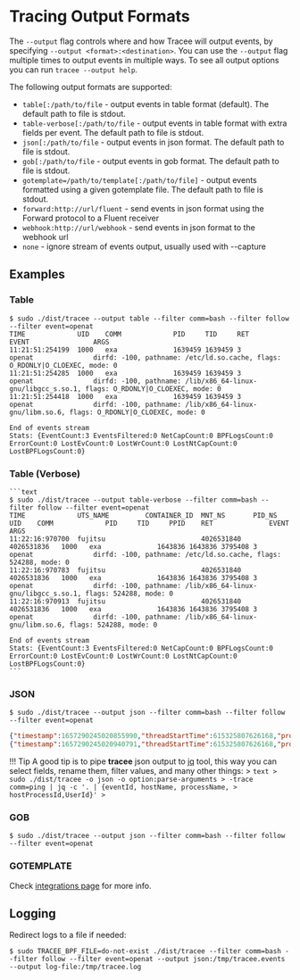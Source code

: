 # Tracing Output Formats

The `--output` flag controls where and how Tracee will output events, by specifying `--output <format>:<destination>`.  You can use the `--output` flag multiple times to output events in multiple ways. To see all output options you can run `tracee --output help`.

The following output formats are supported:

- `table[:/path/to/file` - output events in table format (default). The default path to file is stdout.
- `table-verbose[:/path/to/file` - output events in table format with extra fields per event. The default path to file is stdout.
- `json[:/path/to/file` - output events in json format. The default path to file is stdout.
- `gob[:/path/to/file` - output events in gob format. The default path to file is stdout.
- `gotemplate=/path/to/template[:/path/to/file]` - output events formatted using a given gotemplate file. The default path to file is stdout.
- `forward:http://url/fluent` - send events in json format using the Forward protocol to a Fluent receiver
- `webhook:http://url/webhook` - send events in json format to the webhook url
- `none` - ignore stream of events output, usually used with --capture

## Examples

### Table

```text
$ sudo ./dist/tracee --output table --filter comm=bash --filter follow --filter event=openat
TIME             UID    COMM             PID     TID     RET              EVENT                ARGS
11:21:51:254199  1000   exa              1639459 1639459 3                openat               dirfd: -100, pathname: /etc/ld.so.cache, flags: O_RDONLY|O_CLOEXEC, mode: 0
11:21:51:254285  1000   exa              1639459 1639459 3                openat               dirfd: -100, pathname: /lib/x86_64-linux-gnu/libgcc_s.so.1, flags: O_RDONLY|O_CLOEXEC, mode: 0
11:21:51:254418  1000   exa              1639459 1639459 3                openat               dirfd: -100, pathname: /lib/x86_64-linux-gnu/libm.so.6, flags: O_RDONLY|O_CLOEXEC, mode: 0

End of events stream
Stats: {EventCount:3 EventsFiltered:0 NetCapCount:0 BPFLogsCount:0 ErrorCount:0 LostEvCount:0 LostWrCount:0 LostNtCapCount:0 LostBPFLogsCount:0}
```

### Table (Verbose)

    ```text
    $ sudo ./dist/tracee --output table-verbose --filter comm=bash --filter follow --filter event=openat
    TIME             UTS_NAME         CONTAINER_ID  MNT_NS       PID_NS       UID    COMM             PID     TID     PPID    RET              EVENT                ARGS
    11:22:16:970700  fujitsu                        4026531840   4026531836   1000   exa              1643836 1643836 3795408 3                openat               dirfd: -100, pathname: /etc/ld.so.cache, flags: 524288, mode: 0
    11:22:16:970783  fujitsu                        4026531840   4026531836   1000   exa              1643836 1643836 3795408 3                openat               dirfd: -100, pathname: /lib/x86_64-linux-gnu/libgcc_s.so.1, flags: 524288, mode: 0
    11:22:16:970913  fujitsu                        4026531840   4026531836   1000   exa              1643836 1643836 3795408 3                openat               dirfd: -100, pathname: /lib/x86_64-linux-gnu/libm.so.6, flags: 524288, mode: 0
    
    End of events stream
    Stats: {EventCount:3 EventsFiltered:0 NetCapCount:0 BPFLogsCount:0 ErrorCount:0 LostEvCount:0 LostWrCount:0 LostNtCapCount:0 LostBPFLogsCount:0}
    ```

### JSON

```text
$ sudo ./dist/tracee --output json --filter comm=bash --filter follow --filter event=openat
```

```json
{"timestamp":1657290245020855990,"threadStartTime":615325807626168,"processorId":22,"processId":1664936,"cgroupId":1,"threadId":1664936,"parentProcessId":3795408,"hostProcessId":1664936,"hostThreadId":1664936,"hostParentProcessId":3795408,"userId":1000,"mountNamespace":4026531840,"pidNamespace":4026531836,"processName":"exa","hostName":"fujitsu","containerId":"","containerImage":"","containerName":"","podName":"","podNamespace":"","podUID":"","eventId":"257","eventName":"openat","argsNum":4,"returnValue":3,"stackAddresses":null,"syscall":"openat","contextFlags":{"containerStarted":false,"isCompat":false},"args":[{"name":"dirfd","type":"int","value":-100},{"name":"pathname","type":"const char*","value":"/etc/ld.so.cache"},{"name":"flags","type":"int","value":524288},{"name":"mode","type":"mode_t","value":0}]}
{"timestamp":1657290245020940791,"threadStartTime":615325807626168,"processorId":22,"processId":1664936,"cgroupId":1,"threadId":1664936,"parentProcessId":3795408,"hostProcessId":1664936,"hostThreadId":1664936,"hostParentProcessId":3795408,"userId":1000,"mountNamespace":4026531840,"pidNamespace":4026531836,"processName":"exa","hostName":"fujitsu","containerId":"","containerImage":"","containerName":"","podName":"","podNamespace":"","podUID":"","eventId":"257","eventName":"openat","argsNum":4,"returnValue":3,"stackAddresses":null,"syscall":"openat","contextFlags":{"containerStarted":false,"isCompat":false},"args":[{"name":"dirfd","type":"int","value":-100},{"name":"pathname","type":"const char*","value":"/lib/x86_64-linux-gnu/libgcc_s.so.1"},{"name":"flags","type":"int","value":524288},{"name":"mode","type":"mode_t","value":0}]}
```

!!! Tip
    A good tip is to pipe **tracee** json output to [jq]() tool, this way
    you can select fields, rename them, filter values, and many other things:
    > ```text
    > sudo ./dist/tracee -o json -o option:parse-arguments
    > -trace comm=ping | jq -c '. | {eventId, hostName, processName,
    > hostProcessId,UserId}'
    > ```

### GOB

```text
$ sudo ./dist/tracee --output json --filter comm=bash --filter follow --filter event=openat
```

### GOTEMPLATE

Check [integrations page](../integrating/go-templates.md) for more info.

## Logging

Redirect logs to a file if needed:

```text
$ sudo TRACEE_BPF_FILE=do-not-exist ./dist/tracee --filter comm=bash --filter follow --filter event=openat --output json:/tmp/tracee.events --output log-file:/tmp/tracee.log
```
